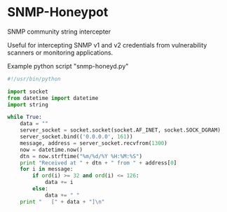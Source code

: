 # SNMP-Honeypot
SNMP community string intercepter

Useful for intercepting SNMP v1 and v2 credentials from vulnerability scanners or monitoring applications.

Example python script "snmp-honeyd.py"<br />
```python
#!/usr/bin/python

import socket
from datetime import datetime
import string

while True:
    data = ""
    server_socket = socket.socket(socket.AF_INET, socket.SOCK_DGRAM)
    server_socket.bind(('0.0.0.0', 161))
    message, address = server_socket.recvfrom(1300)
    now = datetime.now()
    dtn = now.strftime("%m/%d/%Y %H:%M:%S")
    print "Received at " + dtn + " from " + address[0]
    for i in message:
        if ord(i) >= 32 and ord(i) <= 126:
            data += i
        else:
            data += " "
    print "   [" + data + "]\n"
```
